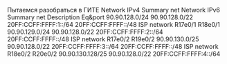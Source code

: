 Пытаемся разобраться в ГИТЕ
Network IPv4	Summary net	Network IPv6	Summary net	Description	Eq&port
90.90.128.0/24	90.90.128.0/22	20FF:CCFF:FFFF:1::/64	20FF:CCFF:FFFF::/48	ISP network	R17e0/1 R18e0/1
90.90.129.0/24	90.90.128.0/22	20FF:CCFF:FFFF:2::/64	20FF:CCFF:FFFF::/48	ISP network	R17e0/2 R19e0/2
90.90.130.0/25	90.90.128.0/22	20FF:CCFF:FFFF:3::/64	20FF:CCFF:FFFF::/48	ISP network	R18e0/2 R20e0/2
90.90.130.128/25	90.90.128.0/22	20FF:CCFF:FFFF:4::/64	
